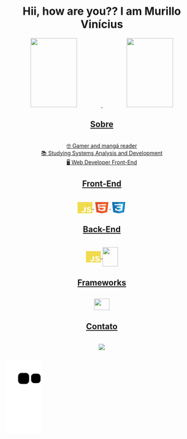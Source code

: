 <h1 align="center"> Hii, how are you?? I am Murillo Vinícius</h1>

<div align="center">
  <a href="https://github.com/Murillou">
  <img width ="49%" height="180em" src="https://github-readme-stats.vercel.app/api?username=murillou&show_icons=true&theme=chartreuse-dark&include_all_commits=true&count_private=true"/>
  <img width = "49%" height="180em" src="https://github-readme-stats.vercel.app/api/top-langs/?username=murillou&layout=compact&langs_count=7&theme=chartreuse-dark"/>
</div>
   
  ## 
  <h2 align="center"> Sobre </h2>
<div align="center"><br>
  🤓 Gamer and mangá reader <br>
  📚 Studying Systems Analysis and Development<br>
  🖥️ Web Developer Front-End
</div>
  
  ##
  <h2 align="center"> Front-End </h2>
<div align="center"><br>
  <img align="center" alt="Rafa-Js" height="30" width="40" src="https://raw.githubusercontent.com/devicons/devicon/master/icons/javascript/javascript-plain.svg">
  <img align="center" alt="Rafa-HTML" height="30" width="40" src="https://raw.githubusercontent.com/devicons/devicon/master/icons/html5/html5-original.svg">
  <img align="center" alt="Rafa-CSS" height="30" width="40" src="https://raw.githubusercontent.com/devicons/devicon/master/icons/css3/css3-original.svg">        
</div>
  
  ##
   <h2 align="center"> Back-End </h2>
<div align="center"><br>
  <img align="center" alt="Rafa-Js" height="30" width="40" src="https://raw.githubusercontent.com/devicons/devicon/master/icons/javascript/javascript-plain.svg">
  <img align="center" height="50" width="40" src="https://cdn.jsdelivr.net/gh/devicons/devicon/icons/postgresql/postgresql-plain-wordmark.svg" />
                
</div> 
  
 ##
  <h2 align="center"> Frameworks <h2>
<div align="center">
  <img align="center" height="30" width="40" src="https://cdn.jsdelivr.net/gh/devicons/devicon/icons/wordpress/wordpress-plain.svg" />
</div>

##
 <h2 align="center"> Contato <h2>
<div align="center">
  <a href = "https://www.linkedin.com/in/murillo-vinícius-ferreira-pontes-5a7595219/"><img src="https://img.shields.io/badge/LinkedIn-0077B5?style=for-the-badge&logo=linkedin&logoColor=white"</a>
</div>
 
![snake gif](https://github.com/murillou/murillou/blob/output/github-contribution-grid-snake.svg)
